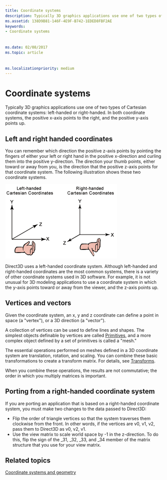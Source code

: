```yaml
---
title: Coordinate systems
description: Typically 3D graphics applications use one of two types of Cartesian coordinate systems left-handed or right-handed. In both coordinate systems, the positive x-axis points to the right, and the positive y-axis points up.
ms.assetid: 138D9B81-146F-4E9F-B742-1EDED8FBF2AE
keywords:
- Coordinate systems


ms.date: 02/08/2017
ms.topic: article


ms.localizationpriority: medium
---
```


# Coordinate systems


Typically 3D graphics applications use one of two types of Cartesian coordinate systems: left-handed or right-handed. In both coordinate systems, the positive x-axis points to the right, and the positive y-axis points up.

## <span id="Left_and_right_handed_coordinates"></span><span id="left_and_right_handed_coordinates"></span><span id="LEFT_AND_RIGHT_HANDED_COORDINATES"></span>Left and right handed coordinates


You can remember which direction the positive z-axis points by pointing the fingers of either your left or right hand in the positive x-direction and curling them into the positive y-direction. The direction your thumb points, either toward or away from you, is the direction that the positive z-axis points for that coordinate system. The following illustration shows these two coordinate systems.

![illustration of the left-handed and right-handed cartesian coordinate systems](images/leftrght.png)

Direct3D uses a left-handed coordinate system. Although left-handed and right-handed coordinates are the most common systems, there is a variety of other coordinate systems used in 3D software. For example, it is not unusual for 3D modeling applications to use a coordinate system in which the y-axis points toward or away from the viewer, and the z-axis points up.

## <span id="Vertices_and_vectors"></span><span id="vertices_and_vectors"></span><span id="VERTICES_AND_VECTORS"></span>Vertices and vectors


Given the coordinate system, an x, y and z coordinate can define a point in space (a "vertex"), or a 3D direction (a "vector").

A collection of vertices can be used to define lines and shapes. The simplest objects definable by vertices are called [Primitives](primitives.md), and a more complex object defined by a set of primitives is called a "mesh."

The essential operations performed on meshes defined in a 3D coordinate system are translation, rotation, and scaling. You can combine these basic transformations to create a transform matrix. For details, see [Transforms](transforms.md).

When you combine these operations, the results are not commutative; the order in which you multiply matrices is important.

## <span id="Porting_from_a_right-handed_coordinate_system"></span><span id="porting_from_a_right-handed_coordinate_system"></span><span id="PORTING_FROM_A_RIGHT-HANDED_COORDINATE_SYSTEM"></span>Porting from a right-handed coordinate system


If you are porting an application that is based on a right-handed coordinate system, you must make two changes to the data passed to Direct3D:

-   Flip the order of triangle vertices so that the system traverses them clockwise from the front. In other words, if the vertices are v0, v1, v2, pass them to Direct3D as v0, v2, v1.
-   Use the view matrix to scale world space by -1 in the z-direction. To do this, flip the sign of the \_31, \_32, \_33, and \_34 member of the matrix structure that you use for your view matrix.

## <span id="related-topics"></span>Related topics


[Coordinate systems and geometry](coordinate-systems-and-geometry.md)

 

 




